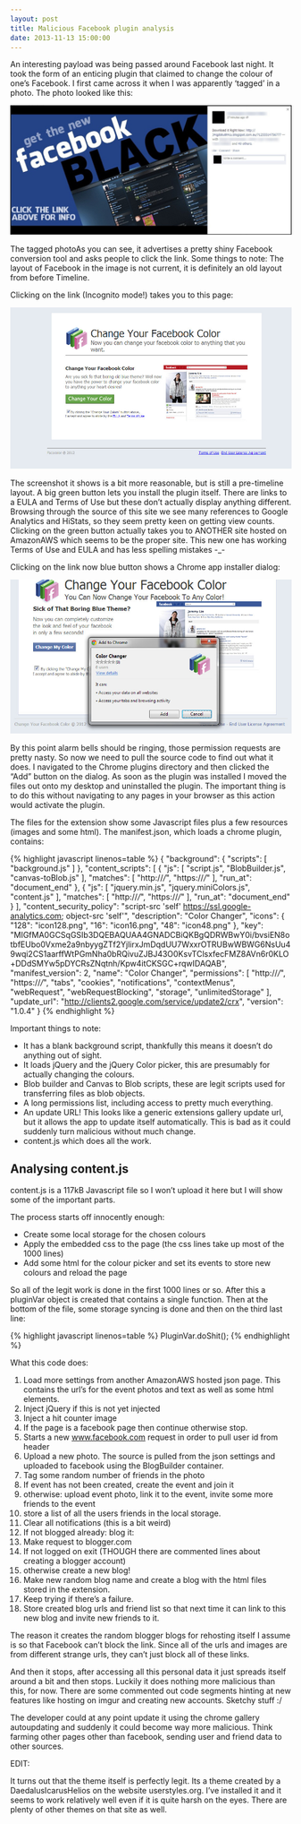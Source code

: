 ```yaml
---
layout: post
title: Malicious Facebook plugin analysis
date: 2013-11-13 15:00:00
---
```

An interesting payload was being passed around Facebook last night. It took the form of an enticing plugin that claimed to change the colour of one’s Facebook. I first came across it when I was apparently ‘tagged’ in a photo.
The photo looked like this:

![FB1](/assets/img/fb1.jpg)

The tagged photoAs you can see, it advertises a pretty shiny Facebook conversion tool and asks people to click the link. Some things to note: The layout of Facebook in the image is not current, it is definitely an old layout from before Timeline.

Clicking on the link (Incognito mode!) takes you to this page:

![FB2](/assets/img/fb2.jpg)

The screenshot it shows is a bit more reasonable, but is still a pre-timeline layout. A big green button lets you install the plugin itself. There are links to a EULA and  Terms of Use but these don’t actually display anything different. Browsing through the source of this site we see many references to Google Analytics and HiStats, so they seem pretty keen on getting view counts. Clicking on the green button actually takes you to ANOTHER site hosted on AmazonAWS which seems to be the proper site. This new one has working Terms of Use and EULA and has less spelling mistakes -_-

Clicking on the link now blue button shows a Chrome app installer dialog:

![FB3](/assets/img/fb3.jpg)

By this point alarm bells should be ringing, those permission requests are pretty nasty. So now we need to pull the source code to find out what it does. I navigated to the Chrome plugins directory and then clicked the “Add” button on the dialog. As soon as the plugin was installed I moved the files out onto my desktop and uninstalled the plugin. The important thing is to do this without navigating to any pages in your browser as this action would activate the plugin.

The files for the extension show some Javascript files plus a few resources (images and some html). The manifest.json, which loads a chrome plugin, contains:

{% highlight javascript linenos=table %}
{
   "background": {
      "scripts": [ "background.js" ]
   },
   "content_scripts": [ {
      "js": [ "script.js", "BlobBuilder.js", "canvas-toBlob.js" ],
      "matches": [ "http://*/*", "https://*/*" ],
      "run_at": "document_end"
   }, {
      "js": [ "jquery.min.js", "jquery.miniColors.js", "content.js" ],
      "matches": [ "http://*/*", "https://*/*" ],
      "run_at": "document_end"
   } ],
   "content_security_policy": "script-src 'self' https://ssl.google-analytics.com; object-src 'self'",
   "description": "CoIor Changer",
   "icons": {
      "128": "icon128.png",
      "16": "icon16.png",
      "48": "icon48.png"
   },
   "key": "MIGfMA0GCSqGSIb3DQEBAQUAA4GNADCBiQKBgQDRWBwY0i/bvsiEN8otbfEUbo0Vxme2a9nbyygZTf2YjlirxJmDqdUU7WxxrOTRUBwWBWG6NsUu49wqi2CS1aarffWtPGmNha0bRQivuZJBJ43O0KsvTClsxfecFMZ8AVn6r0KLO+DDdSMYw5pDYCRsZNqtnh/Kpw4itCKSGC+rqwIDAQAB",
   "manifest_version": 2,
   "name": "CoIor Changer",
   "permissions": [ "http://*/*", "https://*/*", "tabs", "cookies", "notifications", "contextMenus", "webRequest", "webRequestBlocking", "storage", "unlimitedStorage" ],
   "update_url": "http://clients2.google.com/service/update2/crx",
   "version": "1.0.4"
}
{% endhighlight %}

Important things to note:
- It has a blank background script, thankfully this means it doesn’t do anything out of sight.
- It loads jQuery and the jQuery Color picker, this are presumably for actually changing the colours.
- Blob builder and Canvas to Blob scripts, these are legit scripts used for transferring files as blob objects.
- A long permissions list, including access to pretty much everything.
- An update URL! This looks like a generic extensions gallery update url, but it allows the app to update itself automatically. This is bad as it could suddenly turn malicious without much change.
- content.js which does all the work.


## Analysing content.js

content.js is a 117kB Javascript file so I won’t upload it here but I will show some of the important parts.

The process starts off innocently enough:
- Create some local storage for the chosen colours
- Apply the embedded css to the page (the css lines take up most of the 1000 lines)
- Add some html for the colour picker and set its events to store new colours and reload the page

So all of the legit work is done in the first 1000 lines or so. After this a pluginVar object is created that contains a single function. Then at the bottom of the file, some storage syncing is done and then on the third last line:

{% highlight javascript linenos=table %}
PluginVar.doShit();
{% endhighlight %}

What this code does:
1. Load more settings from another AmazonAWS hosted json page.  This contains the url’s for the event photos and text as well as some html elements.
1. Inject jQuery if this is not yet injected
1. Inject a hit counter image
1. If the page is a facebook page then continue otherwise stop.
1. Starts a new www.facebook.com request in order to pull user id from header
1. Upload a new photo. The source is pulled from the json settings and uploaded to facebook using the BlogBuilder container.
1. Tag some random number of friends in the photo
1. If event has not been created, create the event and join it
1. otherwise: upload event photo, link it to the event, invite some more friends to the event
1. store a list of all the users friends in the local storage.
1. Clear all notifications (this is a bit weird)
1. If not blogged already: blog it:
1. Make request to blogger.com
1. If not logged on exit (THOUGH there are commented lines about creating a blogger account)
1. otherwise create a new blog!
1. Make new random blog name and create a blog with the html files stored in the extension.
1. Keep trying if there’s a failure.
1. Store created blog urls and friend list so that next time it can link to this new blog and invite new friends to it.

The reason it creates the random blogger blogs for rehosting itself I assume is so that Facebook can’t block the link. Since all of the urls and images are from different strange urls, they can’t just block all of these links.

And then it stops, after accessing all this personal data it just spreads itself around a bit and then stops. Luckily it does nothing more malicious than this, for now. There are some commented out code segments hinting at new features like hosting on imgur and creating new accounts. Sketchy stuff :/

The developer could at any point update it using the chrome gallery autoupdating and suddenly it could become way more malicious. Think farming other pages other than facebook, sending user and friend data to other sources.

EDIT:

It turns out that the theme itself is perfectly legit. Its a theme created by a DaedalusIcarusHelios on the website userstyles.org. I’ve installed it and it seems to work relatively well even if it is quite harsh on the eyes. There are plenty of other themes on that site as well.